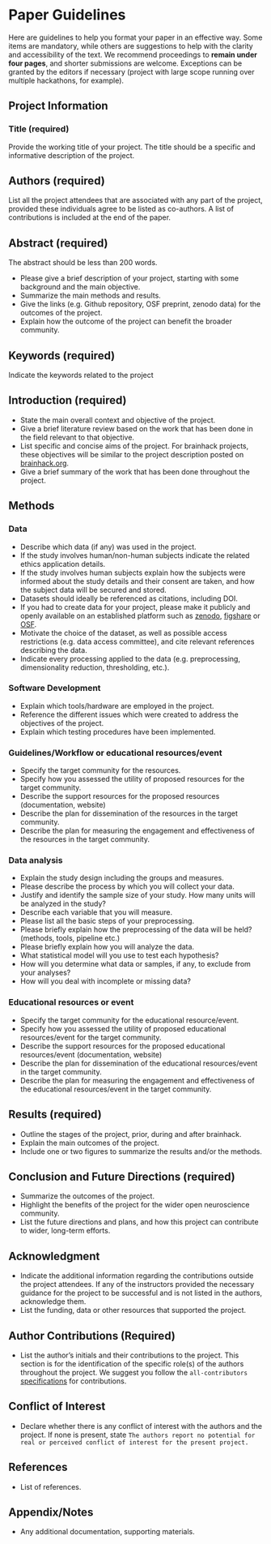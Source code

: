 # Paper Guidelines
Here are guidelines to help you format your paper in an effective way. Some items are mandatory, while others are suggestions to help with the clarity and accessibility of the text. We recommend proceedings to **remain under four pages**, and shorter submissions are welcome. Exceptions can be granted by the editors if necessary (project with large scope running over multiple hackathons, for example).  

## Project Information
### Title (required)
Provide the working title of your project. The title should be a specific and informative description of the project.

## Authors (required)
List all the project attendees that are associated with any part of the project, provided these individuals agree to be listed as co-authors. A list of contributions is included at the end of the paper.

## Abstract (required)
The abstract should be less than 200 words.
- Please give a brief description of your project, starting with some background and the main objective.
- Summarize the main methods and results.
- Give the links (e.g. Github repository, OSF preprint, zenodo data) for the outcomes of the project.
- Explain how the outcome of the project can benefit the broader community.

## Keywords (required)
Indicate the keywords related to the project

## Introduction (required)
- State the main overall context and objective of the project.
- Give a brief literature review based on the work that has been done in the field relevant to that objective.
- List specific and concise aims of the project. For brainhack projects, these objectives will be similar to the project description posted on [brainhack.org](https://brainhack.org).
- Give a brief summary of the work that has been done throughout the project.

## Methods

### Data
- Describe which data (if any) was used in the project.
- If the study involves human/non-human subjects indicate the related ethics application details.
- If the study involves human subjects explain how the subjects were informed about the study details and their consent are taken, and how the subject data will be secured and stored.
- Datasets should ideally be referenced as citations, including DOI.
- If you had to create data for your project, please make it publicly and openly available on an established platform such as [zenodo](https://zenodo.org/), [figshare](https://figshare.com/) or [OSF](https://osf.io/).
- Motivate the choice of the dataset, as well as possible access restrictions (e.g. data access committee), and cite relevant references describing the data.
- Indicate every processing applied to the data (e.g. preprocessing, dimensionality reduction, thresholding, etc.).

### Software Development
- Explain which tools/hardware are employed in the project.
- Reference the different issues which were created to address the objectives of the project.
- Explain which testing procedures have been implemented.

### Guidelines/Workflow or educational resources/event
- Specify the target community for the resources.
- Specify how you assessed the utility of proposed resources for the target community.
- Describe the support resources for the proposed resources (documentation, website)
- Describe the plan for dissemination of the resources in the target community.
- Describe the plan for measuring the engagement and effectiveness of the resources in the target community.

### Data analysis
- Explain the study design including the groups and measures.
- Please describe the process by which you will collect your data.
- Justify and identify the sample size of your study. How many units will be analyzed in the study?
- Describe each variable that you will measure.
- Please list all the basic steps of your preprocessing.
- Please briefly explain how the preprocessing of the data will be held? (methods, tools, pipeline etc.)
- Please briefly explain how you will analyze the data.
- What statistical model will you use to test each hypothesis?
- How will you determine what data or samples, if any, to exclude from your analyses?
- How will you deal with incomplete or missing data?

### Educational resources or event
- Specify the target community for the educational resource/event.
- Specify how you assessed the utility of proposed educational resources/event for the target community.
- Describe the support resources for the proposed educational resources/event (documentation, website)
- Describe the plan for dissemination of the educational resources/event in the target community.
- Describe the plan for measuring the engagement and effectiveness of the educational resources/event in the target community.

## Results (required)
- Outline the stages of the project, prior, during and after brainhack.
- Explain the main outcomes of the project.
- Include one or two figures to summarize the results and/or the methods.

## Conclusion and Future Directions (required)
- Summarize the outcomes of the project.
- Highlight the benefits of the project for the wider open neuroscience community.
- List the future directions and plans, and how this project can contribute to wider, long-term efforts.


## Acknowledgment
- Indicate the additional information regarding the contributions outside the project attendees. If any of the instructors provided the necessary guidance for the project to be successful and is not listed in the authors, acknowledge them.
- List the funding, data or other resources that supported the project.

## Author Contributions (Required)
- List the author’s initials and their contributions to the project. This section is for the identification of the specific role(s) of the authors throughout the project. We suggest you follow the `all-contributors` [specifications](https://allcontributors.org/docs/en/emoji-key) for contributions.

## Conflict of Interest
- Declare whether there is any conflict of interest with the authors and the project. If none is present, state `The authors report no potential for real or perceived conflict of interest for the present project.`

## References
- List of references.

## Appendix/Notes
- Any additional documentation, supporting materials.
